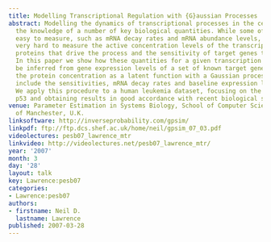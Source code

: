 ```yaml
---
title: Modelling Transcriptional Regulation with {G}aussian Processes
abstract: Modelling the dynamics of transcriptional processes in the cell requires
  the knowledge of a number of key biological quantities. While some of them are relatively
  easy to measure, such as mRNA decay rates and mRNA abundance levels, it is still
  very hard to measure the active concentration levels of the transcription factor
  proteins that drive the process and the sensitivity of target genes to these concentrations.
  In this paper we show how these quantities for a given transcription factor can
  be inferred from gene expression levels of a set of known target genes. We treat
  the protein concentration as a latent function with a Gaussian process prior, and
  include the sensitivities, mRNA decay rates and baseline expression levels as hyperparameters.
  We apply this procedure to a human leukemia dataset, focusing on the tumour repressor
  p53 and obtaining results in good accordance with recent biological studies.
venue: Parameter Estimation in Systems Biology, School of Computer Science, University
  of Manchester, U.K.
linksoftware: http://inverseprobability.com/gpsim/
linkpdf: ftp://ftp.dcs.shef.ac.uk/home/neil/gpsim_07_03.pdf
videolectures: pesb07_lawrence_mtr
linkvideo: http://videolectures.net/pesb07_lawrence_mtr/
year: '2007'
month: 3
day: '28'
layout: talk
key: Lawrence:pesb07
categories:
- Lawrence:pesb07
authors:
- firstname: Neil D.
  lastname: Lawrence
published: 2007-03-28
---
```

